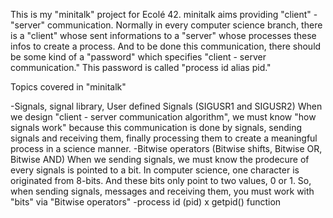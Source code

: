 This is my "minitalk" project for Ecolé 42. minitalk aims providing "client" - "server" communication. Normally in every computer science branch,
there is a "client" whose sent informations to a "server" whose processes these infos to create a process. And to be done this communication, there should
be some kind of a "password" which specifies "client - server communication." This password is called "process id alias pid." 

Topics covered in "minitalk"

-Signals, signal library, User defined Signals (SIGUSR1 and SIGUSR2)
   When we design "client - server communication algorithm", we must know "how signals work" because this communication is done by signals, sending signals
   and receiving them, finally processing them to create a meaningful process in a science manner.
-Bitwise operators (Bitwise shifts, Bitwise OR, Bitwise AND)
    When we sending signals, we must know the prodecure of every signals is pointed to a bit. In computer science, one character is originated from 8-bits.
    And these bits only point to two values, 0 or 1. So, when sending signals, messages and receiving them, you must work with "bits" via "Bitwise operators"
 -process id (pid) x getpid() function
